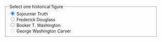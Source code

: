 
<form class="usa-form radio-buttons">
<fieldset class="usa-fieldset">
  <legend class="usa-legend usa-legend">Select one historical figure</legend>
  <div class="usa-radio">
    <input
      class="usa-radio__input"
      id="historical-truth"
      type="radio"
      name="historical-figures"
      value="sojourner-truth"
      checked="checked"
    />
    <label class="usa-radio__label" for="historical-truth"
      >Sojourner Truth</label
    >
  </div>
  <div class="usa-radio">
    <input
      class="usa-radio__input"
      id="historical-douglass"
      type="radio"
      name="historical-figures"
      value="frederick-douglass"
    />
    <label class="usa-radio__label" for="historical-douglass"
      >Frederick Douglass</label
    >
  </div>
  <div class="usa-radio">
    <input
      class="usa-radio__input"
      id="historical-washington"
      type="radio"
      name="historical-figures"
      value="booker-t-washington"
    />
    <label class="usa-radio__label" for="historical-washington"
      >Booker T. Washington</label
    >
  </div>
  <div class="usa-radio">
    <input
      class="usa-radio__input"
      id="historical-carver"
      type="radio"
      name="historical-figures"
      value="george-washington-carver"
      disabled="disabled"
    />
    <label class="usa-radio__label" for="historical-carver"
      >George Washington Carver</label
    >
  </div>
</fieldset>
</form>
